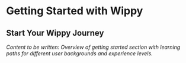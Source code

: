 # Getting Started with Wippy

<!-- Metadata -->
<!-- 
Topic: Getting Started Hub
Type: Section Landing Page
Audience: All New Users
Estimated Reading Time: 5 minutes
-->

<!-- Content Plan -->
<!--
Landing page for the Getting Started section. Should provide:
- Overview of what users will learn in this section
- Prerequisites and system requirements
- Learning path recommendations
- Quick links to key getting started topics
- Estimated time investment for each path

Should serve as a roadmap for new users entering the Wippy ecosystem.
-->

## Start Your Wippy Journey

*Content to be written: Overview of getting started section with learning paths for different user backgrounds and experience levels.*
